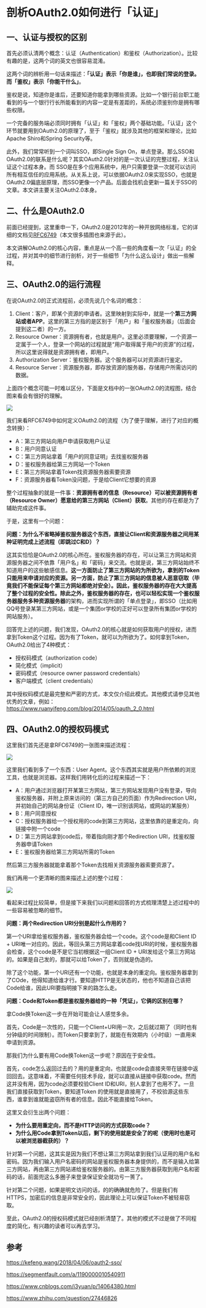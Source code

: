 # 剖析OAuth2.0如何进行「认证」

## 一、认证与授权的区别

首先必须认清两个概念：认证（Authentication）和鉴权（Authorization）。比较有趣的是，这两个词的英文也很容易混淆。

这两个词的辨析用一句话来描述：**「认证」表示「你是谁」，也即我们常说的登录。而「鉴权」表示「你能干什么」**。

鉴权是说，知道你是谁后，还要知道你能拿到哪些资源。比如一个银行前台职工能看到的与一个银行行长所能看到的内容一定是有差距的，系统必须鉴别你是拥有哪些权限。

一个完备的服务端必须同时拥有「认证」和「鉴权」两个基础功能。「认证」这个环节就要用到OAuth2.0的原理了，至于「鉴权」就涉及其他的框架和理论，比如Apache Shiro和Spring Security等。

此外，我们常常听到一个词叫SSO，即Single Sign On，单点登录。那么SSO和OAuth2.0的联系是什么呢？其实OAuth2.0针对的是一次认证的完整过程，关注认证这个过程本身。而 SSO是在多个应用系统中，用户只需要登录一次就可以访问所有相互信任的应用系统。从关系上说，可以依据OAuth2.0来实现SSO，也就是OAuth2.0偏底层原理，而SSO更像一个产品。后面会找机会更新一篇关于SSO的文章。本文讲主要关注OAuth2.0本身。



## 二、什么是OAuth2.0

前面已经提到，这里重申一下，OAuth2.0是2012年的一种开放网络标准，它的详细的文档见[RFC6749](http://www.rfcreader.com/#rfc6749)（本文很多插图也来源于此）。

本文讲解OAuth2.0的核心内容，重点是从一个高一些的角度看一次「认证」的全过程，并对其中的细节进行剖析，对于一些细节「为什么这么设计」做出一些解释。



## 三、OAuth2.0的运行流程

在说OAuth2.0的正式流程前，必须先说几个名词的概念：

1. Client：客户，即某个资源的申请者。这里映射到实际中，就是一个**第三方网站或者APP**。这里的第三方指的是区别于「用户」和「鉴权服务器」（后面会提到这二者）的一方。
2. Resource Owner：资源拥有者，也就是用户。这里必须要理解，一个资源一定属于一个人，登录一个网站的过程就是“用户取得属于用户的资源”的过程，所以这里说得就是资源拥有者，即用户。
3. Authorization Server：鉴权服务器。这个服务器可以对资源进行鉴定。
4. Resource Server：资源服务器，即存放资源的服务器，存储用户所需访问的数据。



上面四个概念可能一时难以区分，下面是文档中的一张OAuth2.0的流程图，结合图来看会有很好的理解。

![](https://gitee.com/molinchn/BlogImage/raw/master/img/20210719232212.png)

我们来看RFC6749中如何定义OAuth2.0的流程（为了便于理解，进行了对应的概念转换）：

- A：第三方网站向用户申请获取用户认证
- B：用户同意认证
- C：第三方网站拿着「用户的同意证明」去找鉴权服务器
- D：鉴权服务器给第三方网站一个Token
- E：第三方网站拿着Token找资源服务器索要资源
- F：资源服务器看Token没问题，于是给Client它想要的资源

整个过程抽象的就是一件事：**资源拥有者的信息（Resource）可以被资源拥有者（Resource Owner）愿意给的第三方网站（Client）获取**。其他的存在都是为了辅助完成这件事。



于是，这里有一个问题：

**问题：为什么不省略掉鉴权服务器这个东西，直接让Client和资源服务器之间用某种证明完成上述流程（即跳过C和D）？**

这其实恰恰是OAuth2.0的核心所在。鉴权服务器的存在，可以让第三方网站和资源服务器之间不依靠「用户名」和「密码」来交流。也就是说，第三方网站始终不知道用户的这些敏感信息。**这一方面防止了第三方网站的为所欲为，拿到的Token只能用来申请对应的资源。另一方面，防止了第三方网站的信息被人恶意窃取（毕竟我们不能保证每个第三方网站都绝对安全）。**因此，鉴权服务器的存在大大提高了整个过程的安全性。除此之外，鉴权服务器的存在，也可以轻松实现**一个鉴权服务器服务多种资源服务器**的架构，进而实现所谓的「单点登录」，即SSO（比如用QQ号登录某第三方网站，或是一个集团or学校的正好可以登录所有集团or学校的网站服务）。



回答完上述的问题，我们发现，OAuth2.0的核心就是如何获取用户的授权，进而拿到Token这个过程。因为有了Token，就可以为所欲为了。如何拿到Token，OAuth2.0给出了4种模式：

- 授权码模式（authorization code）
- 简化模式（implicit）
- 密码模式（resource owner password credentials）
- 客户端模式（client credentials）

其中授权码模式是最完整和严密的方式，本文仅介绍此模式。其他模式请参见其他优秀的文章，例如：https://www.ruanyifeng.com/blog/2014/05/oauth_2_0.html



## 四、OAuth2.0的授权码模式

这里我们首先还是拿RFC6749的一张图来描述流程：

![](https://gitee.com/molinchn/BlogImage/raw/master/img/20210728002919.png)



这里我们看到多了一个东西：User Agent。这个东西其实就是用户所依赖的浏览工具，也就是浏览器。这样我们用转化后的过程来描述一下：

- A：用户通过浏览器打开某第三方网站，第三方网站发现用户没有登录，导向鉴权服务器，并附上原来访问的（第三方自己的页面）作为Redirection URI，并初始自己的网站身份证（Client ID，唯一识别该网站，或网站的某服务）
- B：用户同意授权
- C：授权服务器给一个授权用的code到第三方网站，这里依靠的是重定向，向链接中附一个code
- D：第三方网站拿到code后，带着指向刚才那个Redirection URI，找鉴权服务器申请Token
- E：鉴权服务器给第三方网站所需的Token

然后第三方服务器就能拿着那个Token去找相关资源服务器索要资源了。

我们再用一个更清晰的图来描述上述的整个过程：

![](https://gitee.com/molinchn/BlogImage/raw/master/img/20210731001407.png)



看起来过程比较简单，但是接下来我们以问题和回答的方式梳理清楚上述过程中的一些容易被忽略的细节。

**问题：两个Redirection URI分别是起什么作用的？**

第一个URI拿给鉴权服务器，鉴权服务器会给一个code。这个code是和Client ID + URI唯一对应的。因此，等回头第三方网站拿着code找URI的时候，鉴权服务器会检查，这个code是不是它当初根据这一组Client ID + URI发给这个第三方网站的。如果是自己发的，那就可以给Token了，否则就是伪造的。

除了这个功能，第一个URI还有一个功能，也就是本身的重定向。鉴权服务器拿到了COde，他得知道给谁才行。要知道HTTP是无状态的，他也不知道自己该把Code给谁，因此URI要指明接下来的路怎么走。



**问题：Code和Token都是鉴权服务器给的一种「凭证」，它俩的区别在哪？**

拿Code换Token这一步在开始可能会让人感觉多余。

首先，Code是一次性的，只能一个Client+URI用一次，之后就过期了（同时也有分钟级的时间限制）。而Token只要拿到了，就能在有效期内（小时级）一直用来申请到资源。

那我们为什么要有用Code换Token这一步呢？原因在于安全性。

首先，code怎么返回过去的？用的是重定向，也就是code会直接夹带在链接中返回回去。这意味着，不需要任何技术手段，就可以直接从链接中获取code。然而这并没有用，因为code必须要校验Client ID和URI，别人拿到了也用不了。一旦我们直接获取到Token，要知道Token 的使用就是直接用了，不校验源这些东西，谁拿到谁就能盗窃所有者的信息。因此不能直接给Token。

这里又会衍生出两个问题：

- **为什么要用重定向，而不是HTTP访问的方式获取code？**
- **为什么用Code拿到Token以后，剩下的使用就是安全了的呢（使用时也是可以被浏览器截获的）？**

针对第一个问题，这其实是因为我们不想让第三方网站拿到我们认证用的用户名和密码。因为我们输入用户名密码的网站是鉴权服务器本身提供的，而不是输入给第三方网站，再由第三方网站递给鉴权服务器的。由第三方服务器获取到用户名和密码的话，前面兜这么多圈子来登录保证安全就功亏一篑了。

针对第二个问题，如果是明文访问的话，的的确确就危险了。但是我们有HTTPS，加密后的信息是非常安全的，因此理论上可以保证Token不被轻易窃取。

至此，OAuth2.0的授权码模式就已经剖析清楚了。其他的模式不过是做了不同程度的简化，有兴趣的读者可以再去学习。



## 参考

https://kefeng.wang/2018/04/06/oauth2-sso/

https://segmentfault.com/a/1190000010540911

https://www.cnblogs.com/i3yuan/p/14064380.html

https://www.zhihu.com/question/27446826